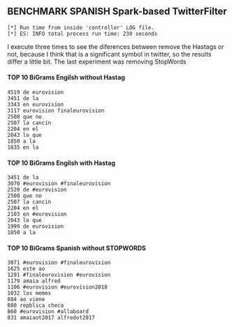 ## BENCHMARK SPANISH Spark-based TwitterFilter

	[*] Run time from inside 'controller' LOG file.
	[*] ES:	INFO total process run time: 230 seconds




I execute three times to see the diferences between remove the Hastags or not, because I think that is a significant symbol in twitter, so the results differ a little bit. The last experiment was removing StopWords


#### TOP 10 BiGrams Engilsh without Hastag

	4519 de eurovision
	3451 de la
	3343 en eurovision
	3117 eurovision finaleurovision
	2508 que no
	2507 la cancin
	2204 en el
	2043 lo que
	1850 a la
	1835 en la

#### TOP 10 BiGrams Engilsh with Hastag

	3451 de la
	3070 #eurovision #finaleurovision
	2520 de #eurovision
	2508 que no
	2507 la cancin
	2204 en el
	2103 en #eurovision
	2043 lo que
	1999 de eurovision
	1850 a la
	
#### TOP 10 BiGrams Spanish without STOPWORDS

	3071 #eurovision #finaleurovision
	1625 este ao
	1291 #finaleurovision #eurovision
	1179 amaia alfred
	1106 #eurovision #eurovision2018
	1032 los memes
	884 ao viene
	880 repblica checa
	860 #eurovision #allaboard
	831 amaiaot2017 alfredot2017
